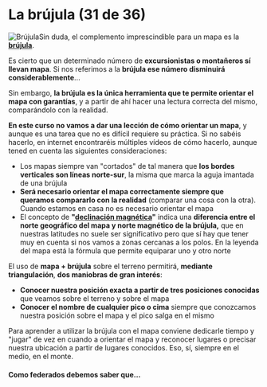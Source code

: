 # La brújula (31 de 36)

![Brújula](./gps_files/Brújula.jpg)Sin duda, el complemento imprescindible para un mapa es la [**brújula**](http://es.wikipedia.org/wiki/Br%C3%BAjula "Brújula en Wikipedia").

Es cierto que un determinado número de **excursionistas o montañeros sí llevan mapa**. Si nos referimos a la **brújula ese número disminuirá considerablemente**...

Sin embargo, **la brújula es la única herramienta que te permite orientar el mapa con garantías**, y a partir de ahí hacer una lectura correcta del mismo, comparándolo con la realidad.

**En este curso no vamos a dar una lección de cómo orientar un mapa**, y aunque es una tarea que no es difícil requiere su práctica. Si no sabéis hacerlo, en internet encontraréis múltiples vídeos de cómo hacerlo, aunque tened en cuenta las siguientes consideraciones:

*   Los mapas siempre van "cortados" de tal manera que **los bordes verticales son líneas norte-sur**, la misma que marca la aguja imantada de una brújula
*   **Será necesario orientar el mapa correctamente siempre que queramos compararlo con la realidad** (comparar una cosa con la otra). Cuando estamos en casa no es necesario orientar el mapa
*   El concepto de **"[declinación magnética](http://es.wikipedia.org/wiki/Declinaci%C3%B3n_magn%C3%A9tica "Declinación magnética en Wikipedia")"** indica una **diferencia entre el norte geográfico del mapa y norte magnético de la brújula,** que en nuestras latitudes no suele ser significativo pero que sí hay que tener muy en cuenta si nos vamos a zonas cercanas a los polos. En la leyenda del mapa está la fórmula que permite equiparar uno y otro norte

El uso de **mapa + brújula** sobre el terreno permitirá, **mediante triangulación**, **dos maniobras de gran interés**:

*   **Conocer nuestra posición exacta a partir de tres posiciones conocidas** que veamos sobre el terreno y sobre el mapa
*   **Conocer el nombre de cualquier pico o cima** siempre que conozcamos nuestra posición sobre el mapa y el pico salga en el mismo

Para aprender a utilizar la brújula con el mapa conviene dedicarle tiempo y "jugar" de vez en cuando a orientar el mapa y reconocer lugares o precisar nuestra ubicación a partir de lugares conocidos. Eso, sí, siempre en el medio, en el monte.

#### Como federados debemos saber que...